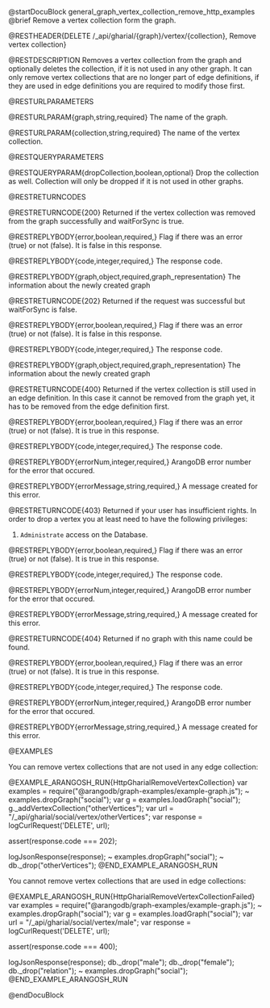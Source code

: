 @startDocuBlock general_graph_vertex_collection_remove_http_examples
@brief Remove a vertex collection form the graph.

@RESTHEADER{DELETE /_api/gharial/{graph}/vertex/{collection}, Remove vertex collection}

@RESTDESCRIPTION
Removes a vertex collection from the graph and optionally deletes the collection,
if it is not used in any other graph.
It can only remove vertex collections that are no longer part of edge definitions,
if they are used in edge definitions you are required to modify those first.

@RESTURLPARAMETERS

@RESTURLPARAM{graph,string,required}
The name of the graph.

@RESTURLPARAM{collection,string,required}
The name of the vertex collection.

@RESTQUERYPARAMETERS

@RESTQUERYPARAM{dropCollection,boolean,optional}
Drop the collection as well.
Collection will only be dropped if it is not used in other graphs.

@RESTRETURNCODES

@RESTRETURNCODE{200}
Returned if the vertex collection was removed from the graph successfully
and waitForSync is true.

@RESTREPLYBODY{error,boolean,required,}
Flag if there was an error (true) or not (false).
It is false in this response.

@RESTREPLYBODY{code,integer,required,}
The response code.

@RESTREPLYBODY{graph,object,required,graph_representation}
The information about the newly created graph

@RESTRETURNCODE{202}
Returned if the request was successful but waitForSync is false.

@RESTREPLYBODY{error,boolean,required,}
Flag if there was an error (true) or not (false).
It is false in this response.

@RESTREPLYBODY{code,integer,required,}
The response code.

@RESTREPLYBODY{graph,object,required,graph_representation}
The information about the newly created graph

@RESTRETURNCODE{400}
Returned if the vertex collection is still used in an edge definition.
In this case it cannot be removed from the graph yet, it has to be
removed from the edge definition first.

@RESTREPLYBODY{error,boolean,required,}
Flag if there was an error (true) or not (false).
It is true in this response.

@RESTREPLYBODY{code,integer,required,}
The response code.

@RESTREPLYBODY{errorNum,integer,required,}
ArangoDB error number for the error that occured.

@RESTREPLYBODY{errorMessage,string,required,}
A message created for this error.

@RESTRETURNCODE{403}
Returned if your user has insufficient rights.
In order to drop a vertex you at least need to have the following privileges:
  1. `Administrate` access on the Database.

@RESTREPLYBODY{error,boolean,required,}
Flag if there was an error (true) or not (false).
It is true in this response.

@RESTREPLYBODY{code,integer,required,}
The response code.

@RESTREPLYBODY{errorNum,integer,required,}
ArangoDB error number for the error that occured.

@RESTREPLYBODY{errorMessage,string,required,}
A message created for this error.

@RESTRETURNCODE{404}
Returned if no graph with this name could be found.

@RESTREPLYBODY{error,boolean,required,}
Flag if there was an error (true) or not (false).
It is true in this response.

@RESTREPLYBODY{code,integer,required,}
The response code.

@RESTREPLYBODY{errorNum,integer,required,}
ArangoDB error number for the error that occured.

@RESTREPLYBODY{errorMessage,string,required,}
A message created for this error.

@EXAMPLES

You can remove vertex collections that are not used in any edge collection:

@EXAMPLE_ARANGOSH_RUN{HttpGharialRemoveVertexCollection}
  var examples = require("@arangodb/graph-examples/example-graph.js");
~ examples.dropGraph("social");
  var g = examples.loadGraph("social");
  g._addVertexCollection("otherVertices");
  var url = "/_api/gharial/social/vertex/otherVertices";
  var response = logCurlRequest('DELETE', url);

  assert(response.code === 202);

  logJsonResponse(response);
~ examples.dropGraph("social");
~ db._drop("otherVertices");
@END_EXAMPLE_ARANGOSH_RUN

You cannot remove vertex collections that are used in edge collections:

@EXAMPLE_ARANGOSH_RUN{HttpGharialRemoveVertexCollectionFailed}
  var examples = require("@arangodb/graph-examples/example-graph.js");
~ examples.dropGraph("social");
  var g = examples.loadGraph("social");
  var url = "/_api/gharial/social/vertex/male";
  var response = logCurlRequest('DELETE', url);

  assert(response.code === 400);

  logJsonResponse(response);
  db._drop("male");
  db._drop("female");
  db._drop("relation");
~ examples.dropGraph("social");
@END_EXAMPLE_ARANGOSH_RUN

@endDocuBlock
